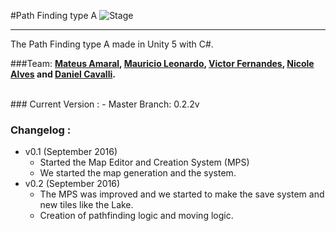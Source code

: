 #Path Finding type A
![Stage](https://img.shields.io/badge/Stage-Developing-red.svg)
___________
The Path Finding type A made in Unity 5 with C#.

###Team:
**[Mateus Amaral](https://github.com/gitmateusamaral), [Mauricio Leonardo](https://github.com/mauriciolfsilva), [Victor Fernandes](https://github.com/victorffernandes), [Nicole Alves](https://github.com/NicoleAlves) and [Daniel Cavalli](https://github.com/danielcavalli).**

</br>
### Current Version :
  - Master Branch: 0.2.2v

### Changelog :
- v0.1 (September 2016)
  - Started the Map Editor and Creation System (MPS)
  - We started the map generation and the system.
- v0.2 (September 2016)
  - The MPS was improved and we started to make the save system and  new tiles like the Lake.
  - Creation of pathfinding logic and moving logic.

